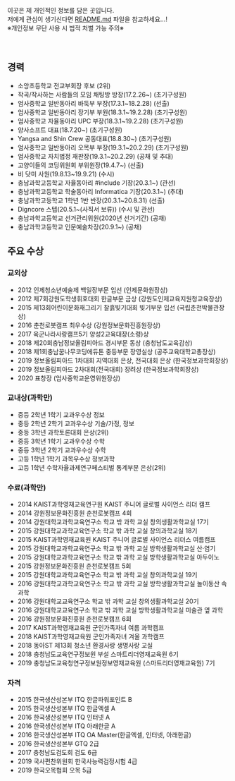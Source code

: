이곳은 제 개인적인 정보를 담은 곳입니다.<br>
저에게 관심이 생기신다면 [README.md](README.md) 파일을 참고하세요...!<br>
※개인정보 무단 사용 시 법적 처벌 가능 주의※<br><br><br>

## 경력
* 소앙초등학교 전교부회장 후보 (2위)
* 작곡/작사하는 사람들의 모임 채팅방 방장(17.2.26~) (초기구성원)
* 엄사중학교 일반동아리 바둑부 부장(17.3.1~18.2.28) (선출)
* 엄사중학교 일반동아리 장기부 부원(18.3.1~19.2.28) (초기구성원)
* 엄사중학교 자율동아리 UPC 부장(18.3.1~19.2.28) (초기구성원)
* 양사소프트 대표(18.7.20~) (초기구성원)
* Yangsa and Shin Crew 공동대표(18.8.30~) (초기구성원)
* 엄사중학교 일반동아리 오목부 부장(19.3.1~20.2.29) (초기구성원)
* 엄사중학교 자치법정 재판장(19.3.1~20.2.29) (공채 및 추대)
* 고양이들의 코딩위원회 부위원장(19.4.7~) (선출)
* 비 닷미 사원(19.8.13~19.9.21) (수시)
* 충남과학고등학교 자율동아리 #include 기장(20.3.1~) (관선)
* 충남과학고등학교 학술동아리 Informatica 기장(20.3.1~) (추대)
* 충남과학고등학교 1학년 1반 반장(20.3.1~20.8.31) (선출)
* Digncore 스텝(20.5.1~(사직서 보류)) (수시 및 관선)
* 충남과학고등학교 선거관리위원(2020년 선거기간) (공채)
* 충남과학고등학교 인문예술차장(20.9.1~) (공채)


## 주요 수상

### 교외상
* 2012 인제청소년예술제 백일장부문 입선 (인제문화원장상)
* 2012 제7회강원도학생휘호대회 한글부문 금상 (강원도인제교육지원청교육장상)
* 2015 제13회어린이문화재그리기 찰흙빚기대회 빚기부문 입선 (국립춘천박물관장상)
* 2016 춘천로봇캠프 최우수상 (강원정보문화진흥원장상)
* 2017 육군나라사랑캠프5기 양성2교육대장(소령)상
* 2018 제20회충남정보올림피아드 경시부문 동상 (충청남도교육감상)
* 2018 제1회충남꿈나무코딩에듀톤 중등부문 장영실상 (공주교육대학교총장상)
* 2019 정보올림피아드 1차대회 지역대회 은상, 전국대회 은상 (한국정보과학회장상)
* 2019 정보올림피아드 2차대회(전국대회) 장려상 (한국정보과학회장상)
* 2020 표창장 (엄사중학교운영위원장상)

### 교내상(과학만)
* 중등 2학년 1학기 교과우수상 정보
* 중등 2학년 2학기 교과우수상 기술/가정, 정보
* 중등 3학년 과학토론대회 은상(2위)
* 중등 3학년 1학기 교과우수상 수학
* 중등 3학년 2학기 교과우수상 수학
* 고등 1학년 1학기 과목우수상 정보과학
* 고등 1학년 수학자율과제연구페스티벌 통계부문 은상(2위)

### 수료(과학만)
* 2014 KAIST과학영재교육연구원 KAIST 주니어 글로벌 사이언스 리더 캠프
* 2014 강원정보문화진흥원 춘천로봇캠프 4회
* 2014 강원대학교과학교육연구소 학교 밖 과학 교실 창의생활과학교실 17기
* 2015 강원대학교과학교육연구소 학교 밖 과학 교실 창의과학교실 18기
* 2015 KAIST과학영재교육원 KAIST 주니어 글로벌 사이언스 리더스 여름캠프
* 2015 강원대학교과학교육연구소 학교 밖 과학 교실 방학생활과학교실 산·염기
* 2015 강원대학교과학교육연구소 학교 밖 과학 교실 방학생활과학교실 아두이노
* 2015 강원정보문화진흥원 춘천로봇캠프 5회
* 2015 강원대학교과학교육연구소 학교 밖 과학 교실 창의과학교실 19기
* 2016 강원대학교과학교육연구소 학교 밖 과학 교실 방학생활과학교실 놀이동산 속 과학
* 2016 강원대학교교육연구소 학교 밖 과학 교실 창의생활과학교실 20기
* 2016 강원대학교교육연구소 학교 밖 과학 교실 방학생활과학교실 미술관 옆 과학
* 2016 강원정보문화진흥원 춘천로봇캠프 6회
* 2017 KAIST과학영재교육원 군인가족자녀 여름 과학캠프
* 2018 KAIST과학영재교육원 군인가족자녀 겨울 과학캠프
* 2018 동아ST 제13회 청소년 환경사랑 생명사랑 교실
* 2018 충청남도교육연구정보원 부설 스마트리더영재교육원 6기
* 2019 충청남도교육청연구정보원정보영재교육원 (스마트리더영재교육원) 7기

### 자격
* 2015 한국생산성본부 ITQ 한글파워포인트 B
* 2015 한국생산성본부 ITQ 한글엑셀 A
* 2016 한국생산성본부 ITQ 인터넷 A
* 2016 한국생산성본부 ITQ 아래한글 A
* 2016 한국생산성본부 ITQ OA Master(한글엑셀, 인터넷, 아래한글)
* 2016 한국생산성본부 GTQ 2급
* 2017 충청남도검도회 검도 6급
* 2019 국사편찬위원회 한국사능력검정시험 4급
* 2019 한국오목협회 오목 5급
